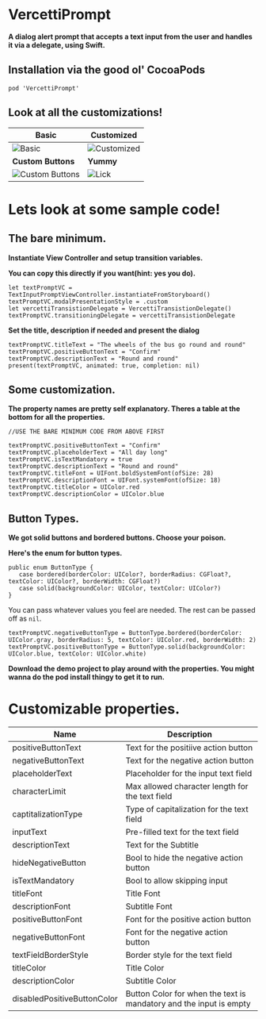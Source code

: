 # VercettiPrompt


**A dialog alert prompt that accepts a text input from the user and handles it via a delegate, using Swift.**

## Installation via the good ol' CocoaPods
`pod 'VercettiPrompt'`


## Look at all the customizations!

| **Basic**      | **Customized** |
| ----------- | ----------- |
| ![Basic](https://i.imgur.com/rIEIjTD.gif) | ![Customized](https://i.imgur.com/aLfRM2E.gif) |
| **Custom Buttons**      | **Yummy** |
| ![Custom Buttons](https://i.imgur.com/FRZWFOz.gif) | ![Lick](https://i.imgur.com/ryv5qg7.jpg) |


# Lets look at some sample code!

## The bare minimum.

**Instantiate View Controller and setup transition variables.** 

**You can copy this directly if you want(hint: yes you do).**

```
let textPromptVC = TextInputPromptViewController.instantiateFromStoryboard()
textPromptVC.modalPresentationStyle = .custom
let vercettiTransistionDelegate = VercettiTransistionDelegate()
textPromptVC.transitioningDelegate = vercettiTransistionDelegate
```

**Set the title, description if needed and present the dialog**

```
textPromptVC.titleText = "The wheels of the bus go round and round"
textPromptVC.positiveButtonText = "Confirm"
textPromptVC.descriptionText = "Round and round"
present(textPromptVC, animated: true, completion: nil)
```
 
 
 ## Some customization.
 **The property names are pretty self explanatory. Theres a table at the bottom for all the properties.**
 
```
//USE THE BARE MINIMUM CODE FROM ABOVE FIRST

textPromptVC.positiveButtonText = "Confirm"
textPromptVC.placeholderText = "All day long"
textPromptVC.isTextMandatory = true
textPromptVC.descriptionText = "Round and round"
textPromptVC.titleFont = UIFont.boldSystemFont(ofSize: 28)
textPromptVC.descriptionFont = UIFont.systemFont(ofSize: 18)
textPromptVC.titleColor = UIColor.red
textPromptVC.descriptionColor = UIColor.blue
```

 ## Button Types.
 **We got solid buttons and bordered buttons. Choose your poison.**
 
 **Here's the enum for button types.**
 
 ```
 public enum ButtonType {
    case bordered(borderColor: UIColor?, borderRadius: CGFloat?, textColor: UIColor?, borderWidth: CGFloat?)
    case solid(backgroundColor: UIColor, textColor: UIColor?)
}
 ```
 
 You can pass whatever values you feel are needed. The rest can be passed off as `nil`.
 
 ```
 textPromptVC.negativeButtonType = ButtonType.bordered(borderColor: UIColor.gray, borderRadius: 5, textColor: UIColor.red, borderWidth: 2)
 textPromptVC.positiveButtonType = ButtonType.solid(backgroundColor: UIColor.blue, textColor: UIColor.white)
 ```
 
 **Download the demo project to play around with the properties. You might wanna do the pod install thingy to get it to run.**
 
 # Customizable properties.
 
 
| **Name**      | **Description** |
| ----------- | ----------- |
| positiveButtonText | Text for the positiive action button |
| negativeButtonText | Text for the negative action button |
| placeholderText | Placeholder for the input text field |
| characterLimit | Max allowed character length for the text field |
| captitalizationType | Type of capitalization for the text field |
| inputText | Pre-filled text for the text field |
| descriptionText | Text for the Subtitle |
| hideNegativeButton | Bool to hide the negative action button |
| isTextMandatory | Bool to allow skipping input |
| titleFont | Title Font |
| descriptionFont | Subtitle Font |
| positiveButtonFont | Font for the positive action button |
| negativeButtonFont | Font for the negative action button |
| textFieldBorderStyle | Border style for the text field |
| titleColor | Title Color |
| descriptionColor | Subtitle Color |
| disabledPositiveButtonColor | Button Color for when the text is mandatory and the input is empty |
